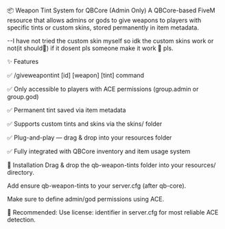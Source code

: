 📦 Weapon Tint System for QBCore (Admin Only)
A QBCore-based FiveM resource that allows admins or gods to give weapons to players with specific tints or custom skins, stored permanently in item metadata.

--I have not tried the custom skin myself so idk the custom skins work or not(it should🤞) if it dosent pls someone make it work 🥺 pls.

✨ Features

✅ /giveweapontint [id] [weapon] [tint] command

✅ Only accessible to players with ACE permissions (group.admin or group.god)

✅ Permanent tint saved via item metadata

✅ Supports custom tints and skins via the skins/ folder

✅ Plug-and-play — drag & drop into your resources folder

✅ Fully integrated with QBCore inventory and item usage system


🧱 Installation
Drag & drop the qb-weapon-tints folder into your resources/ directory.

Add ensure qb-weapon-tints to your server.cfg (after qb-core).

Make sure to define admin/god permissions using ACE.

🔐 Recommended: Use license: identifier in server.cfg for most reliable ACE detection.

